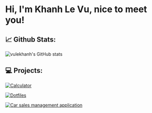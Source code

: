 # Hi, I'm Khanh Le Vu, nice to meet you!

## 📈 Github Stats:
![vulekhanh's GitHub stats](https://github-readme-stats.vercel.app/api?username=vulekhanh&bg_color=24273a&text_color=cad3f5&icon_color=c6a0f6&title_color=8bd5ca&show_icons=true&hide_title=true)
## 💻 Projects:

[![Calculator](https://github-readme-stats.vercel.app/api/pin/?username=vulekhanh&repo=Calculator&bg_color=24273a&text_color=cad3f5&icon_color=c6a0f6&title_color=8bd5ca)](https://github.com/vulekhanh/Calculator)

[![Dotfiles](https://github-readme-stats.vercel.app/api/pin/?username=vulekhanh&repo=dotfiles&bg_color=24273a&text_color=cad3f5&icon_color=c6a0f6&title_color=8bd5ca)](https://github.com/vulekhanh/dotfiles)

[![Car sales management application](https://github-readme-stats.vercel.app/api/pin/?username=vulekhanh&repo=CarSalesManagement&bg_color=24273a&text_color=cad3f5&icon_color=c6a0f6&title_color=8bd5ca)](https://github.com/vulekhanh/CarSalesManagement)



